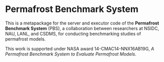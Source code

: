 # Permafrost Benchmark System

This is a metapackage
for the server and executor code
of the **Permafrost Benchmark System** (PBS),
a collaboration between researchers at
NSIDC, NAU, LANL, and CSDMS,
for conducting benchmarking studies
of permafrost models.

This work is supported under NASA award 14-CMAC14-NNX16AB19G,
*A Permafrost Benchmark System to Evaluate Permafrost Models*.
